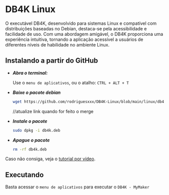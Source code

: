 # DB4K Linux

O executável DB4K, desenvolvido para sistemas Linux e compatível com distribuições baseadas no Debian, destaca-se pela acessibilidade e facilidade de uso. Com uma abordagem amigável, o DB4K proporciona uma experiência intuitiva, tornando a aplicação acessível a usuários de diferentes níveis de habilidade no ambiente Linux.

## Instalando a partir do GitHub

-   **_Abra o terminal:_**

    Use o `menu de aplicativos`, ou o atalho: `CTRL + ALT + T`

-   **_Baixe o pacote debian_**
    ```bash
    wget https://github.com/rodriguesxxx/DB4K-Linux/blob/main/linux/db4k.deb
    ```
    //atualize link quando for feito o merge

-   **_Instale o pacote_**
    ```bash
    sudo dpkg -i db4k.deb
    ```
    
-   **_Apague o pacote_**
    ```bash
    rm -rf db4k.deb
    ```

Caso não consiga, veja o <a href="tutorias/install-to-github.webm">tutorial por vídeo</a>.

## Executando
Basta acessar o `menu de aplicativos` para executar o `DB4K - MyMaker`